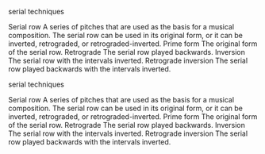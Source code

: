 serial techniques

Serial row	A series of pitches that are used as the basis for a musical composition. The serial row can be used in its original form, or it can be inverted, retrograded, or retrograded-inverted.
Prime form	The original form of the serial row.
Retrograde	The serial row played backwards.
Inversion	The serial row with the intervals inverted.
Retrograde inversion	The serial row played backwards with the intervals inverted.

serial techniques

Serial row	A series of pitches that are used as the basis for a musical composition. The serial row can be used in its original form, or it can be inverted, retrograded, or retrograded-inverted.
Prime form	The original form of the serial row.
Retrograde	The serial row played backwards.
Inversion	The serial row with the intervals inverted.
Retrograde inversion	The serial row played backwards with the intervals inverted.
